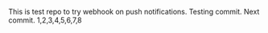 This is test repo to try webhook on push notifications.
Testing commit.
Next commit. 1,2,3,4,5,6,7,8

